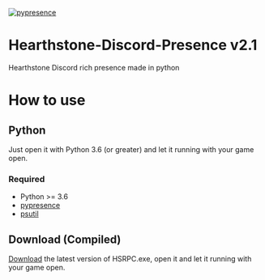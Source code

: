 [![pypresence](https://img.shields.io/badge/using-pypresence-00bb88.svg?style=for-the-badge&logo=discord&logoWidth=20)](https://github.com/qwertyquerty/pypresence)

# Hearthstone-Discord-Presence v2.1
Hearthstone Discord rich presence made in python

# How to use

## Python
Just open it with Python 3.6 (or greater) and let it running with your game open.
### Required
  - Python >= 3.6
  - [pypresence]
  - [psutil]

## Download (Compiled)
[Download] the latest version of HSRPC.exe, open it and let it running with your game open.


[Download]: <https://github.com/Haato3o/Hearthstone-Discord-presence/releases/tag/v2.1>
[pypresence]: <https://github.com/qwertyquerty/pypresence>
[psutil]: <https://github.com/giampaolo/psutil> 
